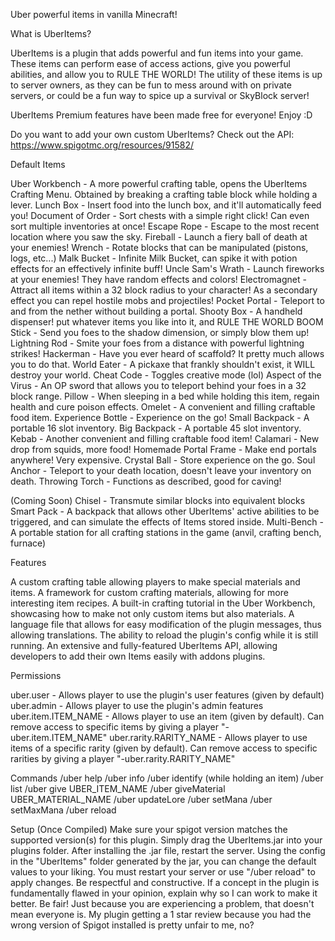 
Uber powerful items in vanilla Minecraft!

What is UberItems?

UberItems is a plugin that adds powerful and fun items into your game. These items can perform ease of access actions, give you powerful abilities, and allow you to RULE THE WORLD! The utility of these items is up to server owners, as they can be fun to mess around with on private servers, or could be a fun way to spice up a survival or SkyBlock server!

UberItems Premium features have been made free for everyone! Enjoy :D

Do you want to add your own custom UberItems? Check out the API: https://www.spigotmc.org/resources/91582/


Default Items

Uber Workbench - A more powerful crafting table, opens the UberItems Crafting Menu. Obtained by breaking a crafting table block while holding a lever.
Lunch Box - Insert food into the lunch box, and it'll automatically feed you!
Document of Order - Sort chests with a simple right click! Can even sort multiple inventories at once!
Escape Rope - Escape to the most recent location where you saw the sky.
Fireball - Launch a fiery ball of death at your enemies!
Wrench - Rotate blocks that can be manipulated (pistons, logs, etc...)
Malk Bucket - Infinite Milk Bucket, can spike it with potion effects for an effectively infinite buff!
Uncle Sam's Wrath - Launch fireworks at your enemies! They have random effects and colors!
Electromagnet - Attract all items within a 32 block radius to your character! As a secondary effect you can repel hostile mobs and projectiles!
Pocket Portal - Teleport to and from the nether without building a portal.
Shooty Box - A handheld dispenser! put whatever items you like into it, and RULE THE WORLD
BOOM Stick - Send you foes to the shadow dimension, or simply blow them up!
Lightning Rod - Smite your foes from a distance with powerful lightning strikes!
Hackerman - Have you ever heard of scaffold? It pretty much allows you to do that.
World Eater - A pickaxe that frankly shouldn't exist, it WILL destroy your world.
Cheat Code - Toggles creative mode (lol)
Aspect of the Virus - An OP sword that allows you to teleport behind your foes in a 32 block range.
Pillow - When sleeping in a bed while holding this item, regain health and cure poison effects.
Omelet - A convenient and filling craftable food item.
Experience Bottle - Experience on the go!
Small Backpack - A portable 16 slot inventory.
Big Backpack - A portable 45 slot inventory.
Kebab - Another convenient and filling craftable food item!
Calamari - New drop from squids, more food!
Homemade Portal Frame - Make end portals anywhere! Very expensive.
Crystal Ball - Store experience on the go.
Soul Anchor - Teleport to your death location, doesn't leave your inventory on death.
Throwing Torch - Functions as described, good for caving!

(Coming Soon)
Chisel - Transmute similar blocks into equivalent blocks
Smart Pack - A backpack that allows other UberItems' active abilities to be triggered, and can simulate the effects of Items stored inside.
Multi-Bench - A portable station for all crafting stations in the game (anvil, crafting bench, furnace)

Features
 
A custom crafting table allowing players to make special materials and items.
A framework for custom crafting materials, allowing for more interesting item recipes.
A built-in crafting tutorial in the Uber Workbench, showcasing how to make not only custom items but also materials.
A language file that allows for easy modification of the plugin messages, thus allowing translations.
The ability to reload the plugin's config while it is still running.
An extensive and fully-featured UberItems API, allowing developers to add their own Items easily with addons plugins.

Permissions

uber.user - Allows player to use the plugin's user features (given by default)
uber.admin - Allows player to use the plugin's admin features
uber.item.ITEM_NAME - Allows player to use an item (given by default). Can remove access to specific items by giving a player "-uber.item.ITEM_NAME"
uber.rarity.RARITY_NAME - Allows player to use items of a specific rarity (given by default). Can remove access to specific rarities by giving a player "-uber.rarity.RARITY_NAME"

Commands
/uber help
/uber info
/uber identify (while holding an item)
/uber list
/uber give UBER_ITEM_NAME
/uber giveMaterial UBER_MATERIAL_NAME
/uber updateLore
/uber setMana
/uber setMaxMana
/uber reload

Setup (Once Compiled)
Make sure your spigot version matches the supported version(s) for this plugin.
Simply drag the UberItems.jar into your plugins folder.
After installing the .jar file, restart the server.
Using the config in the "UberItems" folder generated by the jar, you can change the default values to your liking. You must restart your server or use "/uber reload" to apply changes.
Be respectful and constructive. If a concept in the plugin is fundamentally flawed in your opinion, explain why so I can work to make it better.
Be fair! Just because you are experiencing a problem, that doesn't mean everyone is. My plugin getting a 1 star review because you had the wrong version of Spigot installed is pretty unfair to me, no?
